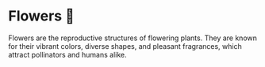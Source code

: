 # Flowers 🌸

Flowers are the reproductive structures of flowering plants. They are known for their vibrant colors, diverse shapes, and pleasant fragrances, which attract pollinators and humans alike.
